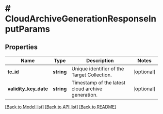 # # CloudArchiveGenerationResponseInputParams

## Properties

Name | Type | Description | Notes
------------ | ------------- | ------------- | -------------
**tc_id** | **string** | Unique identifier of the Target Collection. | [optional]
**validity_key_date** | **string** | Timestamp of the latest cloud archive generation. | [optional]

[[Back to Model list]](../../README.md#models) [[Back to API list]](../../README.md#endpoints) [[Back to README]](../../README.md)
